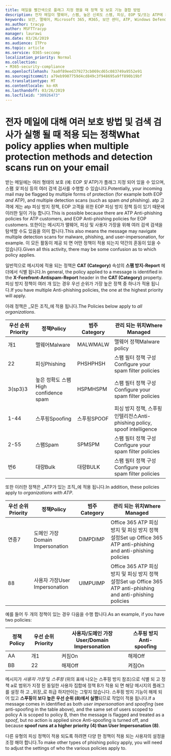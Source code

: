 ```yaml
---
title: 메일을 빨간색으로 플래그 지정 했을 때 정책 및 보호 기능 결합 방법
description: 전자 메일이 맬웨어, 스팸, 높은 신뢰도 스팸, 피싱, EOP 및/또는 ATP에 의해 대량으로 표시 될 때 적용 되는 정책 및 수행 해야 하는 작업을 설명 합니다.
keywords: 보안, 맬웨어, Microsoft 365, M365, 보안 센터, ATP, Windows Defender atp, Office 365 atp, Azure ATP
ms.author: tracyp
author: MSFTTracyp
manager: laurawi
ms.date: 03/26/2019
ms.audience: ITPro
ms.topic: article
ms.service: O365-seccomp
localization_priority: Normal
ms.collection:
- M365-security-compliance
ms.openlocfilehash: 7aa0f89eed379273cb069cd65c083749a9552e91
ms.sourcegitcommit: a79eb9907759d4cd849c3f948695a9ff890b19bf
ms.translationtype: MT
ms.contentlocale: ko-KR
ms.lasthandoff: 03/26/2019
ms.locfileid: "30926473"
---
```

# <a name="what-policy-applies-when-multiple-protection-methods-and-detection-scans-run-on-your-email"></a><span data-ttu-id="a3eae-104">전자 메일에 대해 여러 보호 방법 및 검색 검사가 실행 될 때 적용 되는 정책</span><span class="sxs-lookup"><span data-stu-id="a3eae-104">What policy applies when multiple protection methods and detection scans run on your email</span></span>

<span data-ttu-id="a3eae-105">받는 메일에는 여러 형태의 보호 (예: EOP *및* ATP)가 플래그 지정 되어 있을 수 있으며, 스팸 *및* 피싱 등의 여러 검색 검사를 수행할 수 있습니다.</span><span class="sxs-lookup"><span data-stu-id="a3eae-105">Potentially, your incoming mail may be flagged by multiple forms of protection (for example both EOP *and* ATP), and multiple detection scans (such as spam *and* phishing).</span></span> <span data-ttu-id="a3eae-106">atp 고객에 게는 atp 피싱 방지 정책, EOP 고객을 위한 EOP 피싱 방지 정책 등이 있기 때문에 이러한 일이 가능 합니다.</span><span class="sxs-lookup"><span data-stu-id="a3eae-106">This is possible because there are ATP Anti-phishing policies for ATP customers, and EOP Anti-phishing policies for EOP customers.</span></span> <span data-ttu-id="a3eae-107">또한이는 메시지가 맬웨어, 피싱 및 사용자 가장을 위해 여러 검색 검색을 탐색할 수도 있음을 의미 합니다.</span><span class="sxs-lookup"><span data-stu-id="a3eae-107">This also means the message may navigate multiple detection scans for malware, phishing, and user-impersonation, for example.</span></span> <span data-ttu-id="a3eae-108">이 모든 활동이 제공 되 면 어떤 정책이 적용 되는지 약간의 혼동이 있을 수 있습니다.</span><span class="sxs-lookup"><span data-stu-id="a3eae-108">Given all this activity, there may be some confusion as to which policy applies.</span></span>

<span data-ttu-id="a3eae-109">일반적으로 메시지에 적용 되는 정책은 **CAT (Category)** 속성의 **스팸 방지-Report** 헤더에서 식별 됩니다.</span><span class="sxs-lookup"><span data-stu-id="a3eae-109">In general, the policy applied to a message is identified in the **X-Forefront-Antispam-Report** header in the **CAT (Category)** property.</span></span> <span data-ttu-id="a3eae-110">피싱 방지 정책이 여러 개 있는 경우 우선 순위가 가장 높은 정책 중 하나가 적용 됩니다.</span><span class="sxs-lookup"><span data-stu-id="a3eae-110">If you have multiple Anti-phishing policies, the one at the highest priority will apply.</span></span>

<span data-ttu-id="a3eae-111">아래 정책은 _모든 조직_에 적용 됩니다.</span><span class="sxs-lookup"><span data-stu-id="a3eae-111">The Policies below apply to _all organizations_.</span></span>

|<span data-ttu-id="a3eae-112">우선 순위</span><span class="sxs-lookup"><span data-stu-id="a3eae-112">Priority</span></span> |<span data-ttu-id="a3eae-113">정책</span><span class="sxs-lookup"><span data-stu-id="a3eae-113">Policy</span></span>  |<span data-ttu-id="a3eae-114">범주</span><span class="sxs-lookup"><span data-stu-id="a3eae-114">Category</span></span>  |<span data-ttu-id="a3eae-115">관리 되는 위치</span><span class="sxs-lookup"><span data-stu-id="a3eae-115">Where Managed</span></span> |
|---------|---------|---------|---------|
|<span data-ttu-id="a3eae-116">개</span><span class="sxs-lookup"><span data-stu-id="a3eae-116">1</span></span>     | <span data-ttu-id="a3eae-117">맬웨어</span><span class="sxs-lookup"><span data-stu-id="a3eae-117">Malware</span></span>      | <span data-ttu-id="a3eae-118">MALW</span><span class="sxs-lookup"><span data-stu-id="a3eae-118">MALW</span></span>      | <span data-ttu-id="a3eae-119">맬웨어 정책</span><span class="sxs-lookup"><span data-stu-id="a3eae-119">Malware policy</span></span>   |
|<span data-ttu-id="a3eae-120">2</span><span class="sxs-lookup"><span data-stu-id="a3eae-120">2</span></span>     | <span data-ttu-id="a3eae-121">피싱</span><span class="sxs-lookup"><span data-stu-id="a3eae-121">Phishing</span></span>     | <span data-ttu-id="a3eae-122">PHSH</span><span class="sxs-lookup"><span data-stu-id="a3eae-122">PHSH</span></span>     | <span data-ttu-id="a3eae-123">스팸 필터 정책 구성</span><span class="sxs-lookup"><span data-stu-id="a3eae-123">Configure your spam filter policies</span></span>     |
|<span data-ttu-id="a3eae-124">3(sp3)</span><span class="sxs-lookup"><span data-stu-id="a3eae-124">3</span></span>     | <span data-ttu-id="a3eae-125">높은 정확도 스팸</span><span class="sxs-lookup"><span data-stu-id="a3eae-125">High confidence spam</span></span>      | <span data-ttu-id="a3eae-126">HSPM</span><span class="sxs-lookup"><span data-stu-id="a3eae-126">HSPM</span></span>        | <span data-ttu-id="a3eae-127">스팸 필터 정책 구성</span><span class="sxs-lookup"><span data-stu-id="a3eae-127">Configure your spam filter policies</span></span>        |
|<span data-ttu-id="a3eae-128">1-4</span><span class="sxs-lookup"><span data-stu-id="a3eae-128">4</span></span>     | <span data-ttu-id="a3eae-129">스푸핑</span><span class="sxs-lookup"><span data-stu-id="a3eae-129">Spoofing</span></span>        | <span data-ttu-id="a3eae-130">스푸핑</span><span class="sxs-lookup"><span data-stu-id="a3eae-130">SPOOF</span></span>        | <span data-ttu-id="a3eae-131">피싱 방지 정책, 스푸핑 인텔리전스</span><span class="sxs-lookup"><span data-stu-id="a3eae-131">Anti-phishing policy, spoof intelligence</span></span>        |
|<span data-ttu-id="a3eae-132">2-5</span><span class="sxs-lookup"><span data-stu-id="a3eae-132">5</span></span>     | <span data-ttu-id="a3eae-133">스팸</span><span class="sxs-lookup"><span data-stu-id="a3eae-133">Spam</span></span>         | <span data-ttu-id="a3eae-134">SPM</span><span class="sxs-lookup"><span data-stu-id="a3eae-134">SPM</span></span>         | <span data-ttu-id="a3eae-135">스팸 필터 정책 구성</span><span class="sxs-lookup"><span data-stu-id="a3eae-135">Configure your spam filter policies</span></span>         |
|<span data-ttu-id="a3eae-136">번</span><span class="sxs-lookup"><span data-stu-id="a3eae-136">6</span></span>     | <span data-ttu-id="a3eae-137">대량</span><span class="sxs-lookup"><span data-stu-id="a3eae-137">Bulk</span></span>         | <span data-ttu-id="a3eae-138">대량</span><span class="sxs-lookup"><span data-stu-id="a3eae-138">BULK</span></span>        | <span data-ttu-id="a3eae-139">스팸 필터 정책 구성</span><span class="sxs-lookup"><span data-stu-id="a3eae-139">Configure your spam filter policies</span></span>         |

<span data-ttu-id="a3eae-140">또한 이러한 정책은 _ATP가 있는 조직_에 적용 됩니다.</span><span class="sxs-lookup"><span data-stu-id="a3eae-140">In addition, these policies apply to _organizations with ATP_.</span></span>

|<span data-ttu-id="a3eae-141">우선 순위</span><span class="sxs-lookup"><span data-stu-id="a3eae-141">Priority</span></span> |<span data-ttu-id="a3eae-142">정책</span><span class="sxs-lookup"><span data-stu-id="a3eae-142">Policy</span></span>  |<span data-ttu-id="a3eae-143">범주</span><span class="sxs-lookup"><span data-stu-id="a3eae-143">Category</span></span>  |<span data-ttu-id="a3eae-144">관리 되는 위치</span><span class="sxs-lookup"><span data-stu-id="a3eae-144">Where Managed</span></span> |
|---------|---------|---------|---------|
|<span data-ttu-id="a3eae-145">연중</span><span class="sxs-lookup"><span data-stu-id="a3eae-145">7</span></span>     | <span data-ttu-id="a3eae-146">도메인 가장</span><span class="sxs-lookup"><span data-stu-id="a3eae-146">Domain Impersonation</span></span>         | <span data-ttu-id="a3eae-147">DIMP</span><span class="sxs-lookup"><span data-stu-id="a3eae-147">DIMP</span></span>         | <span data-ttu-id="a3eae-148">Office 365 ATP 피싱 방지 및 피싱 방지 정책 설정</span><span class="sxs-lookup"><span data-stu-id="a3eae-148">Set up Office 365 ATP anti-phishing and anti-phishing policies</span></span>        |
|<span data-ttu-id="a3eae-149">8</span><span class="sxs-lookup"><span data-stu-id="a3eae-149">8</span></span>     | <span data-ttu-id="a3eae-150">사용자 가장</span><span class="sxs-lookup"><span data-stu-id="a3eae-150">User Impersonation</span></span>        | <span data-ttu-id="a3eae-151">UIMP</span><span class="sxs-lookup"><span data-stu-id="a3eae-151">UIMP</span></span>         | <span data-ttu-id="a3eae-152">Office 365 ATP 피싱 방지 및 피싱 방지 정책 설정</span><span class="sxs-lookup"><span data-stu-id="a3eae-152">Set up Office 365 ATP anti-phishing and anti-phishing policies</span></span>         |

<span data-ttu-id="a3eae-153">예를 들어 두 개의 정책이 있는 경우 다음을 수행 합니다.</span><span class="sxs-lookup"><span data-stu-id="a3eae-153">As an example, if you have two policies:</span></span>

|<span data-ttu-id="a3eae-154">정책</span><span class="sxs-lookup"><span data-stu-id="a3eae-154">Policy</span></span>  |<span data-ttu-id="a3eae-155">우선 순위</span><span class="sxs-lookup"><span data-stu-id="a3eae-155">Priority</span></span>  |<span data-ttu-id="a3eae-156">사용자/도메인 가장</span><span class="sxs-lookup"><span data-stu-id="a3eae-156">User/Domain Impersonation</span></span>  |<span data-ttu-id="a3eae-157">스푸핑 방지</span><span class="sxs-lookup"><span data-stu-id="a3eae-157">Anti-spoofing</span></span>  |
|---------|---------|---------|---------|
|<span data-ttu-id="a3eae-158">A</span><span class="sxs-lookup"><span data-stu-id="a3eae-158">A</span></span>     | <span data-ttu-id="a3eae-159">개</span><span class="sxs-lookup"><span data-stu-id="a3eae-159">1</span></span>        | <span data-ttu-id="a3eae-160">켜짐</span><span class="sxs-lookup"><span data-stu-id="a3eae-160">On</span></span>        |<span data-ttu-id="a3eae-161">해제</span><span class="sxs-lookup"><span data-stu-id="a3eae-161">Off</span></span>         |
|<span data-ttu-id="a3eae-162">B</span><span class="sxs-lookup"><span data-stu-id="a3eae-162">B</span></span>     | <span data-ttu-id="a3eae-163">2</span><span class="sxs-lookup"><span data-stu-id="a3eae-163">2</span></span>        | <span data-ttu-id="a3eae-164">해제</span><span class="sxs-lookup"><span data-stu-id="a3eae-164">Off</span></span>        | <span data-ttu-id="a3eae-165">켜짐</span><span class="sxs-lookup"><span data-stu-id="a3eae-165">On</span></span>        |

<span data-ttu-id="a3eae-166">메시지가 _사용자 가장_ 및 _스푸핑_ (위의 표에 나오는 스푸핑 방지 참조)으로 식별 되 고 정책 a로 범위가 지정 된 동일한 사용자 집합에 정책 B가 적용 되 면 해당 메시지의 플래그를 설정 하 고 _위장_로 취급 하지만이는 그렇지 않습니다. 스푸핑 방지 기능이 해제 되어 있고 **스푸핑이 보다 높은 우선 순위 (8)에서 실행**되므로 작업이 적용 됩니다.</span><span class="sxs-lookup"><span data-stu-id="a3eae-166">If a message comes in identified as both _user impersonation_ and _spoofing_ (see anti-spoofing in the table above), and the same set of users scoped to policy A is scoped to policy B, then the message is flagged and treated as a _spoof_, but no action is applied since Anti-spoofing is turned off, and because **spoof runs at a higher priority (4) than User Impersonation (8)**.</span></span>

<span data-ttu-id="a3eae-167">다른 유형의 피싱 정책이 적용 되도록 하려면 다양 한 정책이 적용 되는 사용자의 설정을 조정 해야 합니다.</span><span class="sxs-lookup"><span data-stu-id="a3eae-167">To make other types of phishing policy apply, you will need to adjust the settings of who the various policies apply to.</span></span>



